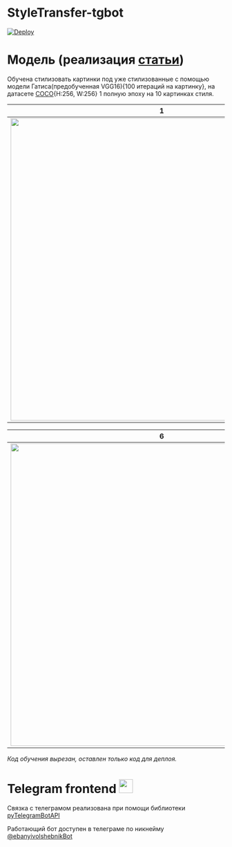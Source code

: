 # StyleTransfer-tgbot

[![Deploy](https://www.herokucdn.com/deploy/button.svg)](https://heroku.com/deploy?template=https://github.com/timbyxty/StyleTransfer-tgbot)

# Модель (реализация [статьи](https://arxiv.org/pdf/1703.06953.pdf))

Обучена стилизовать картинки под уже стилизованные с помощью модели Гатиса(предобученная VGG16){100 итераций на картинку}, на датасете [COCO](https://cocodataset.org/){H:256, W:256} 1 полную эпоху на 10 картинках стиля.

   1   |   2   |   3   |   4   |   5
:-----:|:-----:|:-----:|:-----:|:-----:|
<img src=https://sun1.ufanet.userapi.com/dGdXLH95xCmt6ut-dB9nH3h3QsQmuLXR0uutzQ/0oJc1awmbqc.jpg width="700">  |<img src=https://sun1.ufanet.userapi.com/AA0Evxr9tBKBwrpxpMNgB4w57gXuSkOH7cmjhA/Y5EqvhbhOHU.jpg width="700">  | <img src=https://sun3.ufanet.userapi.com/8s5FQYLcJbSgplZdTR66iZIByvvqn-TcW7I9PQ/-YvQ5YLjP5Q.jpg width="700"> | <img src=https://sun3.ufanet.userapi.com/KXSjBXRRBezKqOanrKn7TTKI7okwBzSxlY9U-w/ywzPEVIvgdI.jpg width="700"> | <img src=https://sun2.ufanet.userapi.com/TknzZme8L-lQQNT9dQYrzysBieqUOE6HdhHRDg/1hwdGwEhDyk.jpg width="700">

   6   |   7   |   8   |   9   |   10
:-----:|:-----:|:-----:|:-----:|:-----:|
<img src=https://sun3.ufanet.userapi.com/IciG2UGQsKPaqHvqzDX9tTIKIMbgDdw9JWkb1w/FmMXT9J9Kko.jpg width="700">  |<img src=https://sun3.ufanet.userapi.com/OCO4-thZwdcpnNkkp72qvr9CtCs48x7lxktBKQ/hoWP7QPBav4.jpg width="700">  | <img src=https://sun1.ufanet.userapi.com/jXqGuoLwWdTUjnazn9Z1-QvpfupZVpnkRyw-qA/VvASjJDW0pg.jpg width="700"> | <img src=https://sun9-71.userapi.com/vfBhzMWnGV8Dq33JJ2OYYRs2o4vHdSAsv4WWuQ/0dgSkmrwn_o.jpg width="700"> | <img src=https://sun3.ufanet.userapi.com/LbSxakoz50BgLq5goXMhc6CYMG1dk4SKYHjspw/VEHm8m0Hwdk.jpg width="700">


*Код обучения вырезан, оставлен только код для деплоя.*



# Telegram frontend <a href="https://t.me/ebanyivolshebnikBot" target="_top"><img src=https://sun9-38.userapi.com/c858528/v858528388/1c0f17/l8lwLWnQHg8.jpg width="32"></a>
Связка с телеграмом реализована при помощи библиотеки [pyTelegramBotAPI](https://pypi.org/project/pyTelegramBotAPI/0.3.0/)

Работающий бот доступен в телеграме по никнейму [@ebanyivolshebnikBot](https://t.me/ebanyivolshebnikBot)
